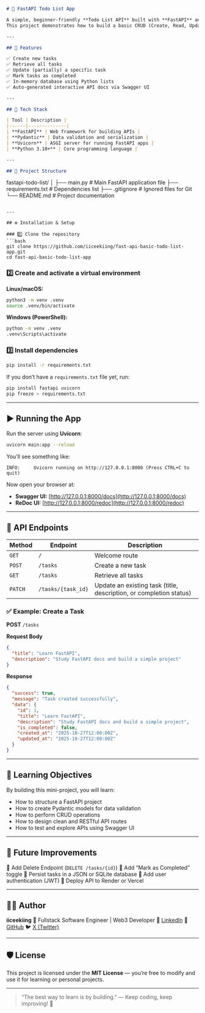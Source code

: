 ```markdown
# 📝 FastAPI Todo List App

A simple, beginner-friendly **Todo List API** built with **FastAPI** and **Pydantic**.  
This project demonstrates how to build a basic CRUD (Create, Read, Update, Delete) REST API using FastAPI — one of the fastest and most modern Python frameworks.

---

## 🚀 Features

✅ Create new tasks  
✅ Retrieve all tasks  
✅ Update (partially) a specific task  
✅ Mark tasks as completed  
✅ In-memory database using Python lists  
✅ Auto-generated interactive API docs via Swagger UI  

---

## 🧱 Tech Stack

| Tool | Description |
|------|--------------|
| **FastAPI** | Web framework for building APIs |
| **Pydantic** | Data validation and serialization |
| **Uvicorn** | ASGI server for running FastAPI apps |
| **Python 3.10+** | Core programming language |

---

## 📂 Project Structure

```

fastapi-todo-list/
│
├── main.py            # Main FastAPI application file
├── requirements.txt   # Dependencies list
├── .gitignore         # Ignored files for Git
└── README.md          # Project documentation

````

---

## ⚙️ Installation & Setup

### 1️⃣ Clone the repository
```bash
git clone https://github.com/iiceekiing/fast-api-basic-todo-list-app.git
cd fast-api-basic-todo-list-app
````

### 2️⃣ Create and activate a virtual environment

**Linux/macOS:**

```bash
python3 -m venv .venv
source .venv/bin/activate
```

**Windows (PowerShell):**

```bash
python -m venv .venv
.venv\Scripts\activate
```

### 3️⃣ Install dependencies

```bash
pip install -r requirements.txt
```

If you don’t have a `requirements.txt` file yet, run:

```bash
pip install fastapi uvicorn
pip freeze > requirements.txt
```

---

## ▶️ Running the App

Run the server using **Uvicorn**:

```bash
uvicorn main:app --reload
```

You’ll see something like:

```
INFO:     Uvicorn running on http://127.0.0.1:8000 (Press CTRL+C to quit)
```

Now open your browser at:

* **Swagger UI:** [http://127.0.0.1:8000/docs](http://127.0.0.1:8000/docs)
* **ReDoc UI:** [http://127.0.0.1:8000/redoc](http://127.0.0.1:8000/redoc)

---

## 📡 API Endpoints

| Method  | Endpoint           | Description                                                        |
| ------- | ------------------ | ------------------------------------------------------------------ |
| `GET`   | `/`                | Welcome route                                                      |
| `POST`  | `/tasks`           | Create a new task                                                  |
| `GET`   | `/tasks`           | Retrieve all tasks                                                 |
| `PATCH` | `/tasks/{task_id}` | Update an existing task (title, description, or completion status) |

### ✅ Example: Create a Task

**POST** `/tasks`

**Request Body**

```json
{
  "title": "Learn FastAPI",
  "description": "Study FastAPI docs and build a simple project"
}
```

**Response**

```json
{
  "success": true,
  "message": "Task created successfully",
  "data": {
    "id": 1,
    "title": "Learn FastAPI",
    "description": "Study FastAPI docs and build a simple project",
    "is_completed": false,
    "created_at": "2025-10-27T12:00:00Z",
    "updated_at": "2025-10-27T12:00:00Z"
  }
}
```

---

## 🧠 Learning Objectives

By building this mini-project, you will learn:

* How to structure a FastAPI project
* How to create Pydantic models for data validation
* How to perform CRUD operations
* How to design clean and RESTful API routes
* How to test and explore APIs using Swagger UI

---

## 🌟 Future Improvements

🔹 Add Delete Endpoint (`DELETE /tasks/{id}`)
🔹 Add “Mark as Completed” toggle
🔹 Persist tasks in a JSON or SQLite database
🔹 Add user authentication (JWT)
🔹 Deploy API to Render or Vercel

---

## 👨‍💻 Author

**iiceekiing**
💼 Fullstack Software Engineer | Web3 Developer
🔗 [LinkedIn](https://linkedin.com/in/iiceekiing)
🐙 [GitHub](https://github.com/iiceekiing)
🐦 [X (Twitter)](https://x.com/iiceekiing)

---

## 🛡️ License

This project is licensed under the **MIT License** — you’re free to modify and use it for learning or personal projects.

---

> “The best way to learn is by building.” — Keep coding, keep improving! 🚀

```
